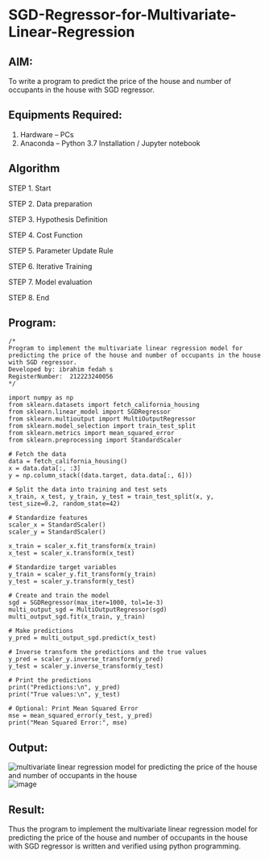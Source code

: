 # SGD-Regressor-for-Multivariate-Linear-Regression

## AIM:
To write a program to predict the price of the house and number of occupants in the house with SGD regressor.

## Equipments Required:
1. Hardware – PCs
2. Anaconda – Python 3.7 Installation / Jupyter notebook

## Algorithm
STEP 1. Start

STEP 2. Data preparation

STEP 3. Hypothesis Definition

STEP 4. Cost Function

STEP 5. Parameter Update Rule

STEP 6. Iterative Training

STEP 7. Model evaluation

STEP 8. End


## Program:
```
/*
Program to implement the multivariate linear regression model for predicting the price of the house and number of occupants in the house with SGD regressor.
Developed by: ibrahim fedah s
RegisterNumber:  212223240056
*/
```
```
import numpy as np
from sklearn.datasets import fetch_california_housing
from sklearn.linear_model import SGDRegressor
from sklearn.multioutput import MultiOutputRegressor
from sklearn.model_selection import train_test_split
from sklearn.metrics import mean_squared_error
from sklearn.preprocessing import StandardScaler

# Fetch the data
data = fetch_california_housing()
x = data.data[:, :3]
y = np.column_stack((data.target, data.data[:, 6]))

# Split the data into training and test sets
x_train, x_test, y_train, y_test = train_test_split(x, y, test_size=0.2, random_state=42)

# Standardize features
scaler_x = StandardScaler()
scaler_y = StandardScaler()

x_train = scaler_x.fit_transform(x_train)
x_test = scaler_x.transform(x_test)

# Standardize target variables
y_train = scaler_y.fit_transform(y_train)
y_test = scaler_y.transform(y_test)

# Create and train the model
sgd = SGDRegressor(max_iter=1000, tol=1e-3)
multi_output_sgd = MultiOutputRegressor(sgd)
multi_output_sgd.fit(x_train, y_train)

# Make predictions
y_pred = multi_output_sgd.predict(x_test)

# Inverse transform the predictions and the true values
y_pred = scaler_y.inverse_transform(y_pred)
y_test = scaler_y.inverse_transform(y_test)

# Print the predictions
print("Predictions:\n", y_pred)
print("True values:\n", y_test)

# Optional: Print Mean Squared Error
mse = mean_squared_error(y_test, y_pred)
print("Mean Squared Error:", mse)
```
## Output:
![multivariate linear regression model for predicting the price of the house and number of occupants in the house](sam.png)
![image](https://github.com/user-attachments/assets/b011f18e-b51f-46b1-b7e3-a58662bc965f)


## Result:
Thus the program to implement the multivariate linear regression model for predicting the price of the house and number of occupants in the house with SGD regressor is written and verified using python programming.
